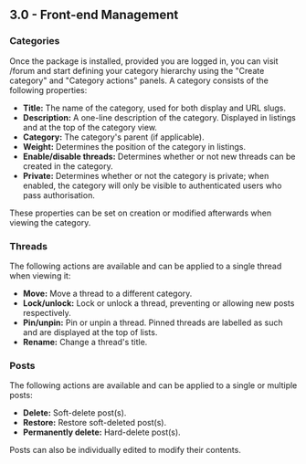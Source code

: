 ## 3.0 - Front-end Management

### Categories

Once the package is installed, provided you are logged in, you can visit <your domain>/forum and start defining your category hierarchy using the "Create category" and "Category actions" panels. A category consists of the following properties:

- **Title:** The name of the category, used for both display and URL slugs.
- **Description:** A one-line description of the category. Displayed in listings and at the top of the category view.
- **Category:** The category's parent (if applicable).
- **Weight:** Determines the position of the category in listings.
- **Enable/disable threads:** Determines whether or not new threads can be created in the category.
- **Private:** Determines whether or not the category is private; when enabled, the category will only be visible to authenticated users who pass authorisation.

These properties can be set on creation or modified afterwards when viewing the category.

### Threads

The following actions are available and can be applied to a single thread when viewing it:

- **Move:** Move a thread to a different category.
- **Lock/unlock:** Lock or unlock a thread, preventing or allowing new posts respectively.
- **Pin/unpin:** Pin or unpin a thread. Pinned threads are labelled as such and are displayed at the top of lists.
- **Rename:** Change a thread's title.

### Posts

The following actions are available and can be applied to a single or multiple posts:

- **Delete:** Soft-delete post(s).
- **Restore:** Restore soft-deleted post(s).
- **Permanently delete:** Hard-delete post(s).

Posts can also be individually edited to modify their contents.
